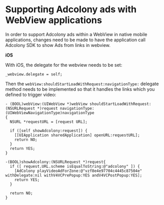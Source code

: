 Supporting Adcolony ads with WebView applications
============================

In order to support Adcolony ads within a WebView in native mobile applications, changes need to be made to have the application call Adcolony SDK to show Ads from links in webview.

**iOS**

With iOS, the delegate for the webview needs to be set:

    _webview.delegate = self;

Then the `webView:shouldStartLoadWithRequest:navigationType:` delegate method needs to be implemented so that it handles the links which you defined to trigger video:

    - (BOOL)webView:(UIWebView *)webView shouldStartLoadWithRequest:(NSURLRequest *)request navigationType:(UIWebViewNavigationType)navigationType
    {
      NSURL *requestURL = [request URL];
  
      if ([self showAdcolony:request]) {
        [[UIApplication sharedApplication] openURL:requestURL];
        return NO;
      }
      return YES;
    }

    -(BOOL)showAdcolony:(NSURLRequest *)request{
      if ([ request.URL.scheme isEqualToString:@"adcolony" ]) {
        [AdColony playVideoAdForZone:@"vzf8e4e97704c4445c87504e" withDelegate:nil withV4VCPrePopup:YES andV4VCPostPopup:YES];
        return YES;
      }
      
      return NO;
    }


